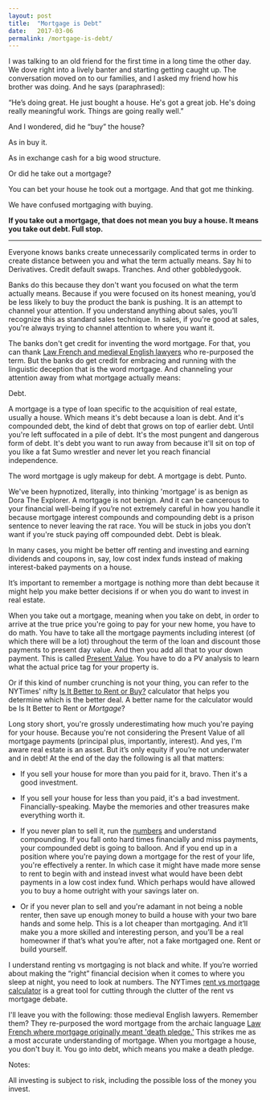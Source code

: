```yaml
---
layout: post
title:  "Mortgage is Debt"
date:   2017-03-06
permalink: /mortgage-is-debt/
---
```

I was talking to an old friend for the first time in a long time the other day. We dove right into a lively banter and starting getting caught up. The conversation moved on to our families, and I asked my friend how his brother was doing. And he says (paraphrased):

“He’s doing great. He just bought a house. He's got a great job. He's doing really meaningful work. Things are going really well.”

And I wondered, did he “buy” the house?

As in buy it.

As in exchange cash for a big wood structure.

Or did he take out a mortgage?

You can bet your house he took out a mortgage. And that got me thinking.

We have confused mortgaging with buying.

**If you take out a mortgage, that does not mean you buy a house. It means you take out debt. Full stop.**

<hr>

Everyone knows banks create unnecessarily complicated terms in order to create distance between you and what the term actually means. Say hi to Derivatives. Credit default swaps. Tranches. And other gobbledygook.

Banks do this because they don't want you focused on what the term actually means. Because if you were focused on its honest meaning, you’d be less likely to buy the product the bank is pushing. It is an attempt to channel your attention. If you understand anything about sales, you’ll recognize this as standard sales technique. In sales, if you're good at sales, you're always trying to channel attention to where you want it.

The banks don't get credit for inventing the word mortgage. For that, you can thank [Law French and medieval English lawyers](https://en.wikipedia.org/wiki/Mortgage_loan) who re-purposed the term. But the banks do get credit for embracing and running with the linguistic deception that is the word mortgage. And channeling your attention away from what mortgage actually means:

Debt.

A mortgage is a type of loan specific to the acquisition of real estate, usually a house. Which means it's debt because a loan is debt. And it's compounded debt, the kind of debt that grows on top of earlier debt. Until you're left suffocated in a pile of debt. It's the most pungent and dangerous form of debt. It's debt you want to run away from because it'll sit on top of you like a fat Sumo wrestler and never let you reach financial independence.

The word mortgage is ugly makeup for debt. A mortgage is debt. Punto.

We've been hypnotized, literally, into thinking 'mortgage’ is as benign as Dora The Explorer. A mortgage is not benign. And it can be cancerous to your financial well-being if you’re not extremely careful in how you handle it because mortgage interest compounds and compounding debt is a prison sentence to never leaving the rat race. You will be stuck in jobs you don’t want if you're stuck paying off compounded debt. Debt is bleak.

In many cases, you might be better off renting and investing and earning dividends and coupons in, say, low cost index funds instead of making interest-baked payments on a house.

It’s important to remember a mortgage is nothing more than debt because it might help you make better decisions if or when you do want to invest in real estate.

When you take out a mortgage, meaning when you take on debt, in order to arrive at the true price you're going to pay for your new home, you have to do math. You have to take all the mortgage payments including interest (of which there will be a lot) throughout the term of the loan and discount those payments to present day value. And then you add all that to your down payment. This is called [Present Value](http://www.investopedia.com/terms/p/presentvalue.asp). You have to do a PV analysis to learn what the actual price tag for your property is.

Or if this kind of number crunching is not your thing, you can refer to the NYTimes' nifty [Is It Better to Rent or Buy?](https://www.nytimes.com/interactive/2014/upshot/buy-rent-calculator.html) calculator that helps you determine which is the better deal. A better name for the calculator would be Is It Better to Rent or *Mortgage*?

Long story short, you're grossly underestimating how much you're paying for your house. Because you're not considering the Present Value of all mortgage payments (principal plus, importantly, interest). And yes, I'm aware real estate is an asset. But it’s only equity if you’re not underwater and in debt! At the end of the day the following is all that matters:

* If you sell your house for more than you paid for it, bravo. Then it's a good investment.

* If you sell your house for less than you paid, it's a bad investment. Financially-speaking. Maybe the memories and other treasures make everything worth it.

* If you never plan to sell it, run the [numbers](https://www.nytimes.com/interactive/2014/upshot/buy-rent-calculator.html) and understand compounding. If you fall onto hard times financially and miss payments, your compounded debt is going to balloon. And if you end up in a position where you're paying down a mortgage for the rest of your life, you're effectively a renter. In which case it might have made more sense to rent to begin with and instead invest what would have been debt payments in a low cost index fund. Which perhaps would have allowed you to buy a home outright with your savings later on.

* Or if you never plan to sell and you're adamant in not being a noble renter, then save up enough money to build a house with your two bare hands and some help. This is a lot cheaper than mortgaging. And it’ll make you a more skilled and interesting person, and you’ll be a real homeowner if that’s what you’re after, not a fake mortgaged one. Rent or build yourself.

I understand renting vs mortgaging is not black and white. If you’re worried about making the “right” financial decision when it comes to where you sleep at night, you need to look at numbers. The NYTimes [rent vs mortgage calculator](https://www.nytimes.com/interactive/2014/upshot/buy-rent-calculator.html) is a great tool for cutting through the clutter of the rent vs mortgage debate.  

I'll leave you with the following: those medieval English lawyers. Remember them? They re-purposed the word mortgage from the archaic language [Law French where mortgage originally meant 'death pledge.’](https://en.wikipedia.org/wiki/Mortgage_loan) This strikes me as a most accurate understanding of mortgage. When you mortgage a house, you don't buy it. You go into debt, which means you make a death pledge.

Notes:

All investing is subject to risk, including the possible loss of the money you invest.
